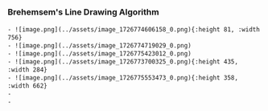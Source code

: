 ### Brehemsem's Line Drawing Algorithm
	- ![image.png](../assets/image_1726774606158_0.png){:height 81, :width 756}
	- ![image.png](../assets/image_1726774719029_0.png)
	- ![image.png](../assets/image_1726775423012_0.png)
	- ![image.png](../assets/image_1726773700325_0.png){:height 435, :width 284}
	- ![image.png](../assets/image_1726775553473_0.png){:height 358, :width 662}
	-
	-